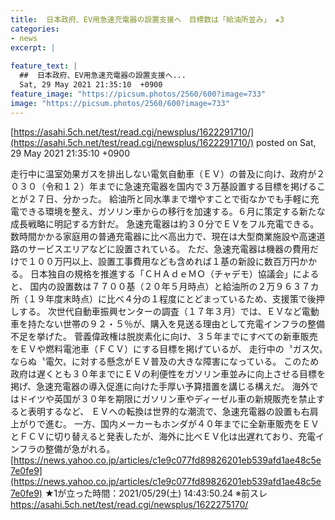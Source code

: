 ```yaml
---
title:  日本政府、EV用急速充電器の設置支援へ　目標数は「給油所並み」 ★3  
categories:
- news
excerpt: |
  
feature_text: |
  ##  日本政府、EV用急速充電器の設置支援へ...
  Sat, 29 May 2021 21:35:10  +0900
feature_image: "https://picsum.photos/2560/600?image=733"
image: "https://picsum.photos/2560/600?image=733"
---
```


[https://asahi.5ch.net/test/read.cgi/newsplus/1622291710/](https://asahi.5ch.net/test/read.cgi/newsplus/1622291710/)
posted on Sat, 29 May 2021 21:35:10  +0900

<!--more-->

走行中に温室効果ガスを排出しない電気自動車（ＥＶ）の普及に向け、政府が２０３０（令和１２）年までに急速充電器を国内で３万基設置する目標を掲げることが２７日、分かった。 給油所と同水準まで増やすことで街なかでも手軽に充電できる環境を整え、ガソリン車からの移行を加速する。６月に策定する新たな成長戦略に明記する方針だ。 急速充電器は約３０分でＥＶをフル充電できる。数時間かかる家庭用の普通充電器に比べ高出力で、現在は大型商業施設や高速道路のサービスエリアなどに設置されている。 ただ、急速充電器は機器の費用だけで１００万円以上、設置工事費用なども含めれば１基の新設に数百万円かかる。 日本独自の規格を推進する「ＣＨＡｄｅＭＯ（チャデモ）協議会」によると、 国内の設置数は７７００基（２０年５月時点）と給油所の２万９６３７カ所（１９年度末時点）に比べ４分の１程度にとどまっているため、支援策で後押しする。 次世代自動車振興センターの調査（１７年３月）では、ＥＶなど電動車を持たない世帯の９２・５％が、購入を見送る理由として充電インフラの整備不足を挙げた。 菅義偉政権は脱炭素化に向け、３５年までにすべての新車販売をＥＶや燃料電池車（ＦＣＶ）にする目標を掲げているが、 走行中の〝ガス欠〟ならぬ〝電欠〟に対する懸念がＥＶ普及の大きな障害になっている。 このため政府は遅くとも３０年までにＥＶの利便性をガソリン車並みに向上させる目標を掲げ、急速充電器の導入促進に向けた手厚い予算措置を講じる構えだ。 海外ではドイツや英国が３０年を期限にガソリン車やディーゼル車の新規販売を禁止すると表明するなど、 ＥＶへの転換は世界的な潮流で、急速充電器の設置も右肩上がりで進む。 一方、国内メーカーもホンダが４０年までに全新車販売をＥＶとＦＣＶに切り替えると発表したが、海外に比べＥＶ化は出遅れており、充電インフラの整備が急がれる。 [https://news.yahoo.co.jp/articles/c1e9c077fd89826201eb539afd1ae48c5e7e0fe9](https://news.yahoo.co.jp/articles/c1e9c077fd89826201eb539afd1ae48c5e7e0fe9) ★1が立った時間：2021/05/29(土) 14:43:50.24 ※前スレ https://asahi.5ch.net/test/read.cgi/newsplus/1622275170/
